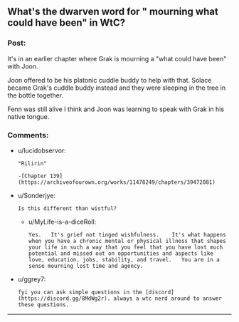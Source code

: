 ## What's the dwarven word for " mourning what could have been" in WtC?

### Post:

It's in an earlier chapter where Grak is mourning a "what could have been" with Joon. 

Joon offered to be his platonic cuddle buddy to help with that.    Solace became Grak's cuddle buddy instead and they were sleeping in the tree in the bottle together.

Fenn was still alive I think and Joon was learning to speak with Grak in his native tongue.

### Comments:

- u/lucidobservor:
  ```
  "Rilirin"

  -[Chapter 139](https://archiveofourown.org/works/11478249/chapters/39472081)
  ```

- u/Sonderjye:
  ```
  Is this different than wistful?
  ```

  - u/MyLife-is-a-diceRoll:
    ```
    Yes.   It's grief not tinged wishfulness.    It's what happens when you have a chronic mental or physical illness that shapes your life in such a way that you feel that you have lost much potential and missed out on opportunities and aspects like love, education, jobs, stability, and travel.   You are in a sense mourning lost time and agency.
    ```

- u/ggrey7:
  ```
  fyi you can ask simple questions in the [discord](https://discord.gg/8MdWg2r). always a wtc nerd around to answer these questions.
  ```

---

